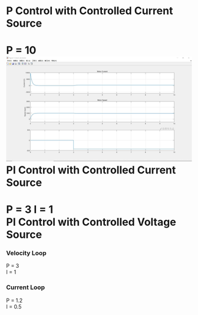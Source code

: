 P Control with Controlled Current Source
===========  
  
P = 10  
![Shit](https://github.com/MuskteerAramis/homework/blob/master/U201614350/%E4%BB%BF%E7%9C%9F%E4%BD%9C%E4%B8%9A3-%E5%8F%8C%E9%97%AD%E7%8E%AF%E7%9B%B4%E6%B5%81%E8%B0%83%E9%80%9F/P_Control.jpg)
PI Control with Controlled Current Source
===========  
  
P = 3 I = 1  
PI Control with Controlled Voltage Source
===========  

### Velocity Loop ###
P = 3   
I = 1  
### Current Loop ###
P = 1.2  
I = 0.5  
